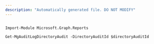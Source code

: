 ```yaml
---
description: "Automatically generated file. DO NOT MODIFY"
---
```


```powershellv1

Import-Module Microsoft.Graph.Reports

Get-MgAuditLogDirectoryAudit -DirectoryAuditId $directoryAuditId

```